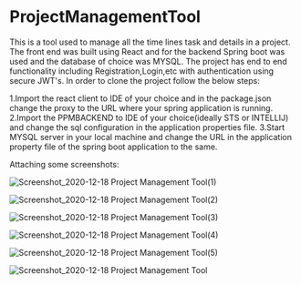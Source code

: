 # ProjectManagementTool
This is a tool used to manage all the time lines task and details in a project.
The front end was built using React and for the backend Spring boot was used and the database of choice was MYSQL.
The project has end to end functionality including Registration,Login,etc with authentication using secure JWT's.
In order to clone the project follow the below steps:

1.Import the react client to IDE of your choice and in the package.json change the proxy to the URL where your spring application is running.
2.Import the PPMBACKEND to IDE of your choice(ideally STS or INTELLIJ) and change the sql configuration in the application properties file.
3.Start MYSQL server in your local machine and change the URL in the application property file of the spring boot application to the same.

Attaching some screenshots:

![Screenshot_2020-12-18 Project Management Tool(1)](https://user-images.githubusercontent.com/23136065/102537878-8f36ae00-40d1-11eb-8764-008767703160.png)

![Screenshot_2020-12-18 Project Management Tool(2)](https://user-images.githubusercontent.com/23136065/102537989-b42b2100-40d1-11eb-8e4c-f7e7eb6ac649.png)

![Screenshot_2020-12-18 Project Management Tool(3)](https://user-images.githubusercontent.com/23136065/102538012-bd1bf280-40d1-11eb-980a-ee9f3d9f07c0.png)

![Screenshot_2020-12-18 Project Management Tool(4)](https://user-images.githubusercontent.com/23136065/102538031-c5742d80-40d1-11eb-90e0-dcfccb17a73c.png)

![Screenshot_2020-12-18 Project Management Tool(5)](https://user-images.githubusercontent.com/23136065/102538064-cdcc6880-40d1-11eb-8028-1aa7d74896dc.png)

![Screenshot_2020-12-18 Project Management Tool](https://user-images.githubusercontent.com/23136065/102538092-dae95780-40d1-11eb-9e0f-0e1ca993034c.png)







